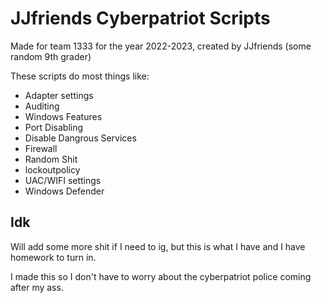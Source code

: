 
# JJfriends Cyberpatriot Scripts

Made for team 1333 for the year 2022-2023, created by JJfriends (some random 9th grader)

These scripts do most things like:
- Adapter settings
- Auditing
- Windows Features
- Port Disabling
- Disable Dangrous Services
- Firewall
- Random Shit
- lockoutpolicy
- UAC/WIFI settings
- Windows Defender




## Idk

Will add some more shit if I need to ig, but this is what I have and I have homework to turn in.

I made this so I don't have to worry about the cyberpatriot police coming after my ass.
